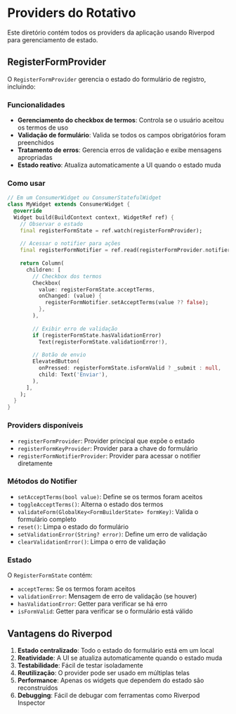 # Providers do Rotativo

Este diretório contém todos os providers da aplicação usando Riverpod para gerenciamento de estado.

## RegisterFormProvider

O `RegisterFormProvider` gerencia o estado do formulário de registro, incluindo:

### Funcionalidades

- **Gerenciamento do checkbox de termos**: Controla se o usuário aceitou os termos de uso
- **Validação de formulário**: Valida se todos os campos obrigatórios foram preenchidos
- **Tratamento de erros**: Gerencia erros de validação e exibe mensagens apropriadas
- **Estado reativo**: Atualiza automaticamente a UI quando o estado muda

### Como usar

```dart
// Em um ConsumerWidget ou ConsumerStatefulWidget
class MyWidget extends ConsumerWidget {
  @override
  Widget build(BuildContext context, WidgetRef ref) {
    // Observar o estado
    final registerFormState = ref.watch(registerFormProvider);
    
    // Acessar o notifier para ações
    final registerFormNotifier = ref.read(registerFormProvider.notifier);
    
    return Column(
      children: [
        // Checkbox dos termos
        Checkbox(
          value: registerFormState.acceptTerms,
          onChanged: (value) {
            registerFormNotifier.setAcceptTerms(value ?? false);
          },
        ),
        
        // Exibir erro de validação
        if (registerFormState.hasValidationError)
          Text(registerFormState.validationError!),
          
        // Botão de envio
        ElevatedButton(
          onPressed: registerFormState.isFormValid ? _submit : null,
          child: Text('Enviar'),
        ),
      ],
    );
  }
}
```

### Providers disponíveis

- `registerFormProvider`: Provider principal que expõe o estado
- `registerFormKeyProvider`: Provider para a chave do formulário
- `registerFormNotifierProvider`: Provider para acessar o notifier diretamente

### Métodos do Notifier

- `setAcceptTerms(bool value)`: Define se os termos foram aceitos
- `toggleAcceptTerms()`: Alterna o estado dos termos
- `validateForm(GlobalKey<FormBuilderState> formKey)`: Valida o formulário completo
- `reset()`: Limpa o estado do formulário
- `setValidationError(String? error)`: Define um erro de validação
- `clearValidationError()`: Limpa o erro de validação

### Estado

O `RegisterFormState` contém:

- `acceptTerms`: Se os termos foram aceitos
- `validationError`: Mensagem de erro de validação (se houver)
- `hasValidationError`: Getter para verificar se há erro
- `isFormValid`: Getter para verificar se o formulário está válido

## Vantagens do Riverpod

1. **Estado centralizado**: Todo o estado do formulário está em um local
2. **Reatividade**: A UI se atualiza automaticamente quando o estado muda
3. **Testabilidade**: Fácil de testar isoladamente
4. **Reutilização**: O provider pode ser usado em múltiplas telas
5. **Performance**: Apenas os widgets que dependem do estado são reconstruídos
6. **Debugging**: Fácil de debugar com ferramentas como Riverpod Inspector
